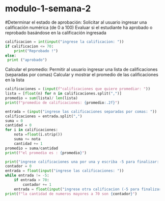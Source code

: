 # modulo-1-semana-2
#Determinar el estado de aprobación:
Solicitar al usuario ingresar una calificación numérica (de 0 a 100)
Evaluar si el estudiante ha aprobado o reprobado basándose en la calificación ingresada
```python
calificacion = int(input("ingrese la calificacion: "))
if calificacion <= 70:
    print("Reprobado !")
else:
 print ("aprobado")
```
Calcular el promedio:
Permitir al usuario ingresar una lista de calificaciones (separadas por comas)
Calcular y mostrar el promedio de las calificaciones en la lista
```python
calificaciones = (input(f"calificaciones que quiere promediar: "))
lista = [float(n) for n in calificaciones.split(",")]
promedio = sum(lista)/ len(lista)
print(f"promedio de calificaciones: {promedio:.2f}")
```
```python
entrada = (input("ingrese las calificaciones separadas por comas: "))
calificaciones = entrada.split(",")
suma = 0
cantidad = 0
for i in calificaciones:
    nota =float(i.strip())
    suma += nota
    cantidad += 1
promedio = suma/cantidad
print(f"el promedio es : {promedio}")
```
```python
print("ingrese calificaciones una por una y escriba -5 para finalizar: ")
contador = 0
entrada = float(input("ingrese las calificaciones: "))
while entrada != -5:
    if entrada > 70:
        contador += 1
    entrada = float(input("ingrese otra calificacion (-5 para finalizar): "))
print(f"la cantidad de numeros mayores a 70 son {contador}")
```
